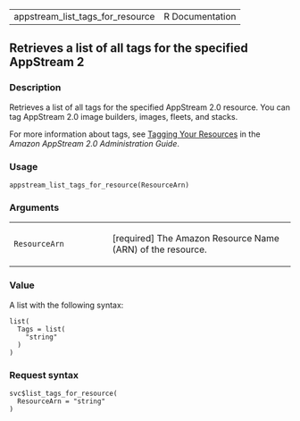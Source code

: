 <table style="width: 100%;">
<tbody>
<tr class="odd">
<td>appstream_list_tags_for_resource</td>
<td style="text-align: right;">R Documentation</td>
</tr>
</tbody>
</table>

## Retrieves a list of all tags for the specified AppStream 2

### Description

Retrieves a list of all tags for the specified AppStream 2.0 resource.
You can tag AppStream 2.0 image builders, images, fleets, and stacks.

For more information about tags, see [Tagging Your
Resources](https://docs.aws.amazon.com/appstream2/latest/developerguide/tagging-basic.html)
in the *Amazon AppStream 2.0 Administration Guide*.

### Usage

    appstream_list_tags_for_resource(ResourceArn)

### Arguments

<table>
<colgroup>
<col style="width: 35%" />
<col style="width: 65%" />
</colgroup>
<tbody>
<tr class="odd">
<td><code
id="appstream_list_tags_for_resource_:_ResourceArn">ResourceArn</code></td>
<td><p>[required] The Amazon Resource Name (ARN) of the
resource.</p></td>
</tr>
</tbody>
</table>

### Value

A list with the following syntax:

    list(
      Tags = list(
        "string"
      )
    )

### Request syntax

    svc$list_tags_for_resource(
      ResourceArn = "string"
    )
